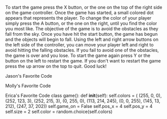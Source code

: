 To start the game press the X button, or the one on the top of the right side on the game controller. Once the game has started, a small colored dot appears that represents the player. To change the color of your player simply press the A button, or the one on the right, until you find the color you most like. The objective of the game is to avoid the obstacles as they fall from the sky. Once you have hit the start button, the game has begun and the objects will begin to fall. Using the left and right arrow buttons on the left side of the controller, you can move your player left and right to avoid hitting the falling obstacles. If you fail to avoid one of the obstacles, the game is over and you lose. To start the game again press Y or the button on the left to restart the game. If you don't want to restart the game press the up arrow on the top to quit. Good luck!

Jason's Favorite Code

Molly's Favorite Code

Erica's Favorite Code
    class game():
    def __init__(self):
        self.colors = (
            (255, 0, 0),
            (252, 123, 3),
            (252, 215, 3),
            (0, 255, 0),
            (113, 214, 245),
            (0, 0, 255),
            (145, 13, 212),
            (247, 37, 202))
        self.game_on = False
        self.pos_x = 4
        self.pos_y = 4
        self.size = 2
        self.color = random.choice(self.colors)

